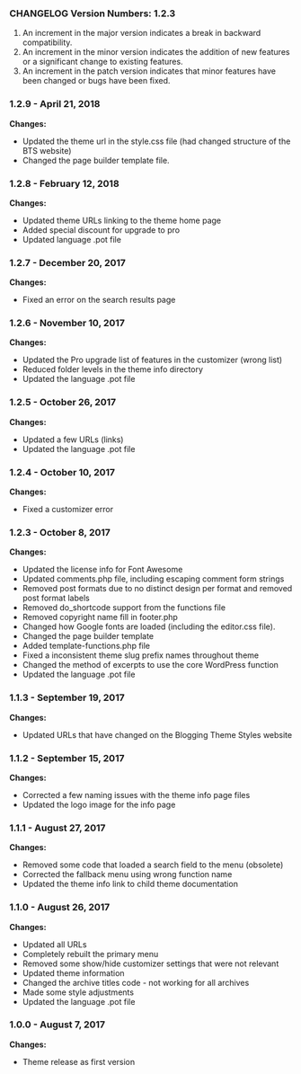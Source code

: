 ###  CHANGELOG Version Numbers: 1.2.3

1. An increment in the major version indicates a break in backward compatibility.
2. An increment in the minor version indicates the addition of new features or a significant change to existing features.
3. An increment in the patch version indicates that minor features have been changed or bugs have been fixed.


### 1.2.9 - April 21, 2018

**Changes:** 

- Updated the theme url in the style.css file (had changed structure of the BTS website)
- Changed the page builder template file.


### 1.2.8 - February 12, 2018

**Changes:** 

- Updated theme URLs linking to the theme home page
- Added special discount for upgrade to pro
- Updated language .pot file

### 1.2.7 - December 20, 2017

**Changes:** 

- Fixed an error on the search results page


### 1.2.6 - November 10, 2017

**Changes:** 

- Updated the Pro upgrade list of features in the customizer (wrong list)
- Reduced folder levels in the theme info directory
- Updated the language .pot file


### 1.2.5 - October 26, 2017

**Changes:** 

- Updated a few URLs (links)
- Updated the language .pot file


### 1.2.4 - October 10, 2017

**Changes:** 

- Fixed a customizer error


### 1.2.3 - October 8, 2017

**Changes:** 

- Updated the license info for Font Awesome
- Updated comments.php file, including escaping comment form strings
- Removed post formats due to no distinct design per format and removed post format labels
- Removed do_shortcode support from the functions file
- Removed copyright name fill in footer.php 
- Changed how Google fonts are loaded (including the editor.css file).
- Changed the page builder template
- Added template-functions.php file
- Fixed a inconsistent theme slug prefix names throughout theme
- Changed the method of excerpts to use the core WordPress function
- Updated the language .pot file


### 1.1.3 - September 19, 2017

**Changes:** 

- Updated URLs that have changed on the Blogging Theme Styles website


### 1.1.2 - September 15, 2017

**Changes:** 

- Corrected a few naming issues with the theme info page files
- Updated the logo image for the info page


### 1.1.1 - August 27, 2017

**Changes:** 

- Removed some code that loaded a search field to the menu (obsolete)
- Corrected the fallback menu using wrong function name
- Updated the theme info link to child theme documentation


### 1.1.0 - August 26, 2017

**Changes:** 

- Updated all URLs
- Completely rebuilt the primary menu
- Removed some show/hide customizer settings that were not relevant
- Updated theme information
- Changed the archive titles code - not working for all archives
- Made some style adjustments
- Updated the language .pot file


### 1.0.0 - August 7, 2017

**Changes:** 

- Theme release as first version

